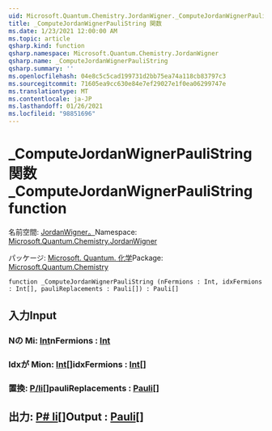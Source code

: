 ```yaml
---
uid: Microsoft.Quantum.Chemistry.JordanWigner._ComputeJordanWignerPauliString
title: _ComputeJordanWignerPauliString 関数
ms.date: 1/23/2021 12:00:00 AM
ms.topic: article
qsharp.kind: function
qsharp.namespace: Microsoft.Quantum.Chemistry.JordanWigner
qsharp.name: _ComputeJordanWignerPauliString
qsharp.summary: ''
ms.openlocfilehash: 04e8c5c5cad199731d2bb75ea74a118cb83797c3
ms.sourcegitcommit: 71605ea9cc630e84e7ef29027e1f0ea06299747e
ms.translationtype: MT
ms.contentlocale: ja-JP
ms.lasthandoff: 01/26/2021
ms.locfileid: "98851696"
---
```

# <a name="_computejordanwignerpaulistring-function"></a><span data-ttu-id="69b10-102">_ComputeJordanWignerPauliString 関数</span><span class="sxs-lookup"><span data-stu-id="69b10-102">_ComputeJordanWignerPauliString function</span></span>

<span data-ttu-id="69b10-103">名前空間: [JordanWigner。](xref:Microsoft.Quantum.Chemistry.JordanWigner)</span><span class="sxs-lookup"><span data-stu-id="69b10-103">Namespace: [Microsoft.Quantum.Chemistry.JordanWigner](xref:Microsoft.Quantum.Chemistry.JordanWigner)</span></span>

<span data-ttu-id="69b10-104">パッケージ: [Microsoft. Quantum. 化学](https://nuget.org/packages/Microsoft.Quantum.Chemistry)</span><span class="sxs-lookup"><span data-stu-id="69b10-104">Package: [Microsoft.Quantum.Chemistry](https://nuget.org/packages/Microsoft.Quantum.Chemistry)</span></span>




```qsharp
function _ComputeJordanWignerPauliString (nFermions : Int, idxFermions : Int[], pauliReplacements : Pauli[]) : Pauli[]
```


## <a name="input"></a><span data-ttu-id="69b10-105">入力</span><span class="sxs-lookup"><span data-stu-id="69b10-105">Input</span></span>

### <a name="nfermions--int"></a><span data-ttu-id="69b10-106">Nの Mi: [Int](xref:microsoft.quantum.lang-ref.int)</span><span class="sxs-lookup"><span data-stu-id="69b10-106">nFermions : [Int](xref:microsoft.quantum.lang-ref.int)</span></span>




### <a name="idxfermions--int"></a><span data-ttu-id="69b10-107">Idxが Mion: [Int](xref:microsoft.quantum.lang-ref.int)[]</span><span class="sxs-lookup"><span data-stu-id="69b10-107">idxFermions : [Int](xref:microsoft.quantum.lang-ref.int)[]</span></span>




### <a name="paulireplacements--pauli"></a><span data-ttu-id="69b10-108">置換: [P/li](xref:microsoft.quantum.lang-ref.pauli)[]</span><span class="sxs-lookup"><span data-stu-id="69b10-108">pauliReplacements : [Pauli](xref:microsoft.quantum.lang-ref.pauli)[]</span></span>





## <a name="output--pauli"></a><span data-ttu-id="69b10-109">出力: [P# li](xref:microsoft.quantum.lang-ref.pauli)[]</span><span class="sxs-lookup"><span data-stu-id="69b10-109">Output : [Pauli](xref:microsoft.quantum.lang-ref.pauli)[]</span></span>

